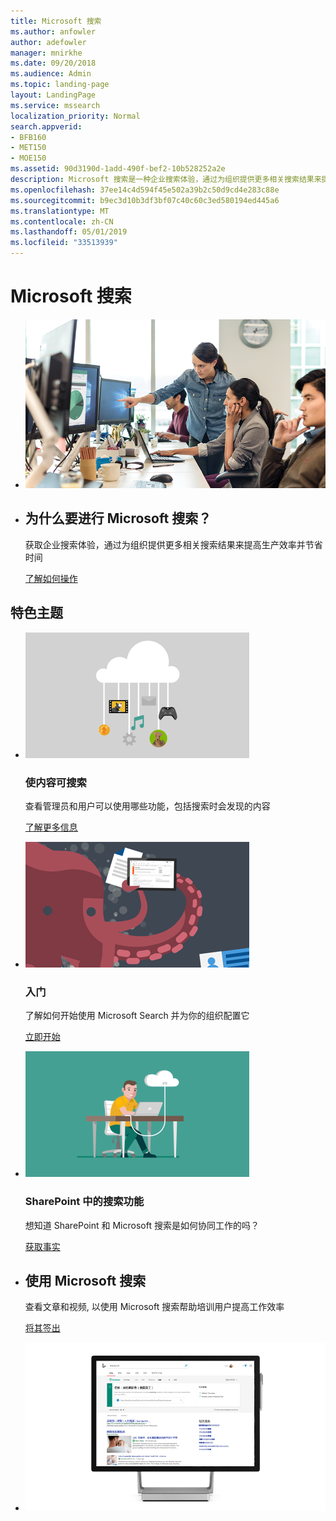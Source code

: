```yaml
---
title: Microsoft 搜索
ms.author: anfowler
author: adefowler
manager: mnirkhe
ms.date: 09/20/2018
ms.audience: Admin
ms.topic: landing-page
layout: LandingPage
ms.service: mssearch
localization_priority: Normal
search.appverid:
- BFB160
- MET150
- MOE150
ms.assetid: 90d3190d-1add-490f-bef2-10b528252a2e
description: Microsoft 搜索是一种企业搜索体验，通过为组织提供更多相关搜索结果来提高生产效率并节省时间
ms.openlocfilehash: 37ee14c4d594f45e502a39b2c50d9cd4e283c88e
ms.sourcegitcommit: b9ec3d10b3df3bf07c40c60c3ed580194ed445a6
ms.translationtype: MT
ms.contentlocale: zh-CN
ms.lasthandoff: 05/01/2019
ms.locfileid: "33513939"
---
```

# <a name="microsoft-search"></a>Microsoft 搜索

<ul class="panelContent cardsW cols cols2">
    <li>
        <div class="cardSize">
            <div class="cardPadding">
                <div class="card">
                    <div class="cardImageOuter">
                        <div class="cardImage">
                            <img src="media/a40fcb56-f0f9-4924-ae36-eb0a370665e3.png" alt="People in an office, one pointing at something on a screen." />
                        </div>
                    </div>
                    <div class="cardText">
                    </div>
                </div>
            </div>
        </div>
    </li>
    <li>
        <div class="cardSize">
            <div class="cardPadding">
                <div class="card">
                    <div class="cardText">
                        <h2>为什么要进行 Microsoft 搜索？</h2>
                        <p>获取企业搜索体验，通过为组织提供更多相关搜索结果来提高生产效率并节省时间</p>
                        <p><a href="overview-microsoft-search.md">了解如何操作</a></p>
                    </div>
                </div>
            </div>
        </div>
    </li>
</ul>

<h2>特色主题</h2>

<ul class="panelContent cardsW">
    <li>
        <div class="cardSize">
            <div class="cardPadding">
                <div class="card">
                    <div class="cardImageOuter">
                        <div class="cardImage">
                            <img src="media/651172f9-f9b6-4fbe-89f3-8adf6450cd7f.png" alt="Features included in Microsoft Search" />
                        </div>
                    </div>
                    <div class="cardText">
                        <h3>使内容可搜索</h3>
                        <p>查看管理员和用户可以使用哪些功能，包括搜索时会发现的内容</p>
                        <p><a href="make-content-easy-to-find.md">了解更多信息</a></p>
                    </div>
                </div>
            </div>
        </div>
    </li>
    <li>
        <div class="cardSize">
            <div class="cardPadding">
                <div class="card">
                    <div class="cardImageOuter">
                        <div class="cardImage">
                            <img src="media/60a078b4-166d-42f4-a3b9-91c04c9001f0.png" alt="Quick for admins to set up and configure" />
                        </div>
                    </div>
                    <div class="cardText">
                        <h3>入门</h3>
                        <p>了解如何开始使用 Microsoft Search 并为你的组织配置它</p>
                        <p><a href="setup-microsoft-search.md">立即开始</a></p>
                    </div>
                </div>
            </div>
        </div>
    </li>
    <li>
        <div class="cardSize">
            <div class="cardPadding">
                <div class="card">
                    <div class="cardImageOuter">
                        <div class="cardImage">
                            <img src="media/d696a83a-6322-477a-befd-4ad102b8204d.png" alt="Frequently asked questions about Microsoft Search" />
                        </div>
                    </div>
                    <div class="cardText">
                        <h3>SharePoint 中的搜索功能</h3>
                        <p>想知道 SharePoint 和 Microsoft 搜索是如何协同工作的吗？</p>
                        <p><a href="get-started-search-in-sharepoint-online.md">获取事实</a></p>
                    </div>
                </div>
            </div>
        </div>
    </li>
</ul>

<ul class="panelContent cardsW cols cols2">
    <li>
        <div class="cardSize">
            <div class="cardPadding">
                <div class="card">
                    <div class="cardText">
                        <h2>使用 Microsoft 搜索</h2>
                        <p>查看文章和视频, 以使用 Microsoft 搜索帮助培训用户提高工作效率 </p>
                        <p><a href="https://go.microsoft.com/fwlink/?linkid=2090946">将其签出</a></p>
                    </div>
                </div>
            </div>
        </div>
    </li>
    <li>
        <div class="cardSize">
            <div class="cardPadding">
                <div class="card">
                    <div class="cardImageOuter">
                        <div class="cardImage">
                            <img src="media/c8456838-c6db-41f7-9e84-eebfd9c5b0b8.png" alt="How work results appear in Bing" />
                        </div>
                    </div>
                    <div class="cardText">
                    </div>
                </div>
            </div>
        </div>
    </li>
</ul>
